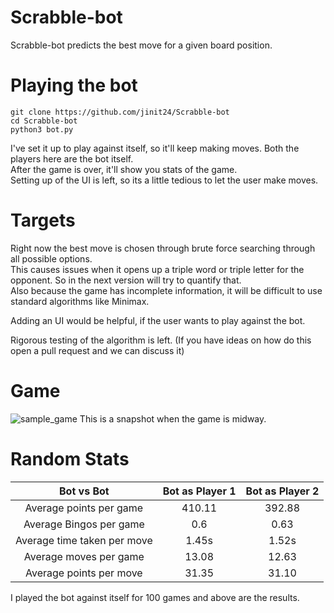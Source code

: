 # Scrabble-bot
Scrabble-bot predicts the best move for a given board position. 

# Playing the bot
```
git clone https://github.com/jinit24/Scrabble-bot
cd Scrabble-bot
python3 bot.py
````
I've set it up to play against itself, so it'll keep making moves. Both the players here are the bot itself.   
After the game is over, it'll show you stats of the game.  
Setting up of the UI is left, so its a little tedious to let the user make moves.

# Targets
Right now the best move is chosen through brute force searching through all possible options.   
This causes issues when it opens up a triple word or triple letter for the opponent. So in the next version will try to quantify that.  
Also because the game has incomplete information, it will be difficult to use standard algorithms like Minimax.  
 
Adding an UI would be helpful, if the user wants to play against the bot.

Rigorous testing of the algorithm is left. (If you have ideas on how do this open a pull request and we can discuss it)


# Game 
![sample_game](https://user-images.githubusercontent.com/45783917/116738002-83f47700-aa0f-11eb-9a29-e02a8e5f8b96.png)
This is a snapshot when the game is midway.

# Random Stats 

| Bot vs Bot                 |Bot as Player 1  | Bot as Player 2  |
| :-----:                    | :-:             | :-:              |
|Average points per game     | 410.11          | 392.88           |
|Average Bingos per game     | 0.6             | 0.63             |
|Average time taken per move | 1.45s           | 1.52s            |
|Average moves per game      |  13.08          | 12.63            |
|Average points per move     | 31.35           | 31.10            |

I played the bot against itself for 100 games and above are the results.
